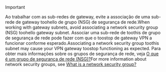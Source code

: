 > [!IMPORTANT]
> <span data-ttu-id="4efa8-101">Ao trabalhar com as sub-redes de gateway, evite a associação de uma sub-rede de gateway toohello de grupo (NSG) de segurança de rede.</span><span class="sxs-lookup"><span data-stu-id="4efa8-101">When working with gateway subnets, avoid associating a network security group (NSG) toohello gateway subnet.</span></span> <span data-ttu-id="4efa8-102">Associar uma sub-rede de toothis de grupo de segurança de rede pode fazer com que o toostop de gateway VPN a funcionar conforme esperado.</span><span class="sxs-lookup"><span data-stu-id="4efa8-102">Associating a network security group toothis subnet may cause your VPN gateway toostop functioning as expected.</span></span> <span data-ttu-id="4efa8-103">Para obter mais informações sobre os grupos de segurança de rede, veja [O que é um grupo de segurança de rede (NSG)?](../articles/virtual-network/virtual-networks-nsg.md)</span><span class="sxs-lookup"><span data-stu-id="4efa8-103">For more information about network security groups, see [What is a network security group?](../articles/virtual-network/virtual-networks-nsg.md)</span></span>
> 
> 

